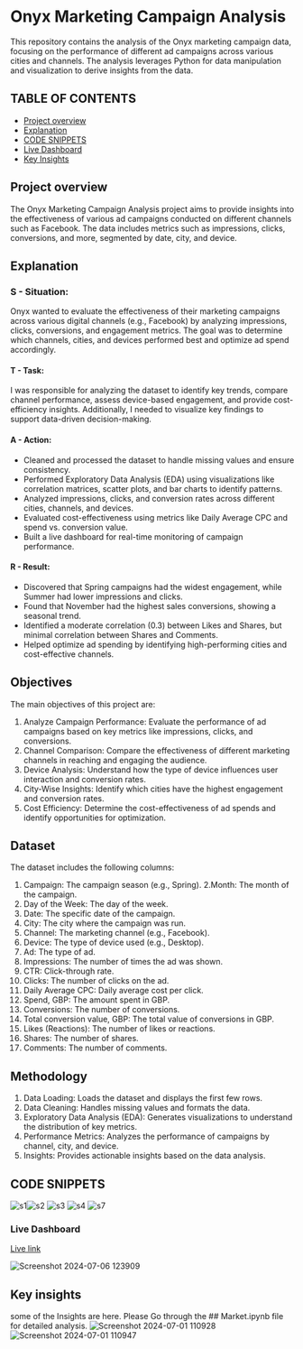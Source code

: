 # Onyx Marketing Campaign Analysis
This repository contains the analysis of the Onyx marketing campaign data, focusing on the performance of different ad campaigns across various cities and channels. The analysis leverages Python for data manipulation and visualization to derive insights from the data.
## TABLE OF CONTENTS
- [Project overview](#project-overview)
- [Explanation](#explanation)
- [CODE SNIPPETS](#code-snippets)
- [Live Dashboard](#live-dashboard)
- [Key Insights](#key-insights)
## Project overview
The Onyx Marketing Campaign Analysis project aims to provide insights into the effectiveness of various ad campaigns conducted on different channels such as Facebook. The data includes metrics such as impressions, clicks, conversions, and more, segmented by date, city, and device.
## Explanation
### S - Situation:
Onyx wanted to evaluate the effectiveness of their marketing campaigns across various digital channels (e.g., Facebook) by analyzing impressions, clicks, conversions, and engagement metrics. The goal was to determine which channels, cities, and devices performed best and optimize ad spend accordingly.

#### T - Task:
I was responsible for analyzing the dataset to identify key trends, compare channel performance, assess device-based engagement, and provide cost-efficiency insights. Additionally, I needed to visualize key findings to support data-driven decision-making.

#### A - Action:
- Cleaned and processed the dataset to handle missing values and ensure consistency.
- Performed Exploratory Data Analysis (EDA) using visualizations like correlation matrices, scatter plots, and bar charts to identify patterns.
- Analyzed impressions, clicks, and conversion rates across different cities, channels, and devices.
- Evaluated cost-effectiveness using metrics like Daily Average CPC and spend vs. conversion value.
- Built a live dashboard for real-time monitoring of campaign performance.
#### R - Result:
- Discovered that Spring campaigns had the widest engagement, while Summer had lower impressions and clicks.
- Found that November had the highest sales conversions, showing a seasonal trend.
- Identified a moderate correlation (0.3) between Likes and Shares, but minimal correlation between Shares and Comments.
- Helped optimize ad spending by identifying high-performing cities and cost-effective channels.
## Objectives
The main objectives of this project are:
1. Analyze Campaign Performance: Evaluate the performance of ad campaigns based on key metrics like impressions, clicks, and conversions.
2. Channel Comparison: Compare the effectiveness of different marketing channels in reaching and engaging the audience.
3. Device Analysis: Understand how the type of device influences user interaction and conversion rates.
4. City-Wise Insights: Identify which cities have the highest engagement and conversion rates.
5. Cost Efficiency: Determine the cost-effectiveness of ad spends and identify opportunities for optimization.
## Dataset
The dataset includes the following columns:
1. Campaign: The campaign season (e.g., Spring).
2.Month: The month of the campaign.
3. Day of the Week: The day of the week.
4. Date: The specific date of the campaign.
5. City: The city where the campaign was run.
6. Channel: The marketing channel (e.g., Facebook).
7. Device: The type of device used (e.g., Desktop).
8. Ad: The type of ad.
9. Impressions: The number of times the ad was shown.
10. CTR: Click-through rate.
11. Clicks: The number of clicks on the ad.
12. Daily Average CPC: Daily average cost per click.
13. Spend, GBP: The amount spent in GBP.
14. Conversions: The number of conversions.
15. Total conversion value, GBP: The total value of conversions in GBP.
16. Likes (Reactions): The number of likes or reactions.
17. Shares: The number of shares.
18. Comments: The number of comments.

## Methodology
1. Data Loading: Loads the dataset and displays the first few rows.
2. Data Cleaning: Handles missing values and formats the data.
3. Exploratory Data Analysis (EDA): Generates visualizations to understand the distribution of key metrics.
4. Performance Metrics: Analyzes the performance of campaigns by channel, city, and device.
5. Insights: Provides actionable insights based on the data analysis.

## CODE SNIPPETS
![s1](https://github.com/Github-sanket07sett/Market-Campaign-Analysis/assets/137095374/98ec7d93-338a-40d2-bc98-2734f9fe5f75)![s2](https://github.com/Github-sanket07sett/Market-Campaign-Analysis/assets/137095374/26d42165-4641-4f3b-a11c-3f9674052cbe)
![s3](https://github.com/Github-sanket07sett/Market-Campaign-Analysis/assets/137095374/6e2a21b1-c7db-40bc-a02c-94d202681f94)
![s4](https://github.com/Github-sanket07sett/Market-Campaign-Analysis/assets/137095374/8364901f-9ba0-489b-bd7d-8c8c2fda3325)
![s7](https://github.com/Github-sanket07sett/Market-Campaign-Analysis/assets/137095374/4e981e9a-bb35-4de6-9165-2328b08004ba)
### Live Dashboard
[Live link](https://app.powerbi.com/view?r=eyJrIjoiOTI1NzFmZmMtMjFmMy00Y2EyLThlNTAtNmYzZTBlNDNhODg3IiwidCI6ImRmODY3OWNkLWE4MGUtNDVkOC05OWFjLWM4M2VkN2ZmOTVhMCJ9)


![Screenshot 2024-07-06 123909](https://github.com/Github-sanket07sett/Market-Campaign-Analysis/assets/137095374/d49cdfbe-9cbf-4681-b8ad-7fd7a69bfb21)

## Key insights
some of the Insights are here. Please Go through the ## Market.ipynb file for detailed analysis.
![Screenshot 2024-07-01 110928](https://github.com/Github-sanket07sett/Market-Campaign-Analysis/assets/137095374/6a58100e-7415-4e3a-823f-5faf7fcc6d0b)
![Screenshot 2024-07-01 110947](https://github.com/Github-sanket07sett/Market-Campaign-Analysis/assets/137095374/83949619-a8f4-440d-a68e-d1cbad89e1a9)


